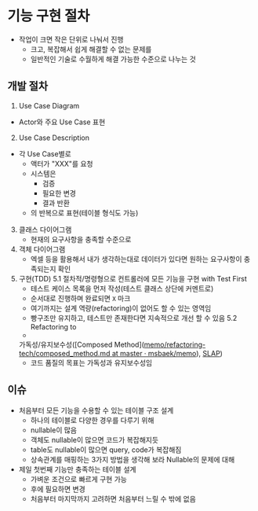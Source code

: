 # 기능 구현 절차

- 작업이 크면 작은 단위로 나눠서 진행
    - 크고, 복잡해서 쉽게 해결할 수 없는 문제를
    - 일반적인 기술로 수월하게 해결 가능한 수준으로 나누는 것

## 개발 절차

1. Use Case Diagram

- Actor와 주요 Use Case 표현

2. Use Case Description

- 각 Use Case별로
    - 액터가 "XXX"를 요청
    - 시스템은
        - 검증
        - 필요한 변경
        - 결과 반환
    - 의 반복으로 표현(테이블 형식도 가능)

3. 클래스 다이어그램
    - 현재의 요구사항을 충족할 수준으로
4. 객체 다이어그램
    - 엑셀 등을 활용해서 내가 생각하는대로 데이터가 있다면 원하는 요구사항이 충족되는지 확인
5. 구현(TDD)
   5.1 절차적/명령형으로 컨트롤러에 모든 기능을 구현 with Test First
    - 테스트 케이스 목록을 먼저 작성(테스트 클래스 상단에 커멘트로)
    - 순서대로 진행하며 완료되면 `X` 마크
    - 여기까지는 설계 역량(refactoring)이 없어도 할 수 있는 영역임
    - 빵구조만 유지하고, 테스트만 존재한다면 지속적으로 개선 할 수 있음
      5.2 Refactoring to
    -
    가독성/유지보수성([Composed Method]([memo/refactoring-tech/composed_method.md at master · msbaek/memo](https://github.com/msbaek/memo/blob/master/refactoring-tech/composed_method.md)), [SLAP](https://github.com/msbaek/memo/blob/master/refactoring-tech/composed_method.md#slapsingle-level-of-abstraction-principle))
    - 코드 품질의 목표는 가독성과 유지보수성임

## 이슈

- 처음부터 모든 기능을 수용할 수 있는 테이블 구조 설계
    - 하나의 테이블로 다양한 경우를 다루기 위해
    - nullable이 많음
    - 객체도 nullable이 많으면 코드가 복잡해지듯
    - table도 nullable이 많으면 query, code가 복잡해짐
    - 상속관계를 매핑하는 3가지 방법을 생각해 보라 Nullable의 문제에 대해
- 제일 첫번째 기능만 충족하는 테이블 설계
    - 가벼운 조건으로 빠르게 구현 가능
    - 후에 필요하면 변경
    - 처음부터 마지막까지 고려하면 처음부터 느릴 수 밖에 없음
